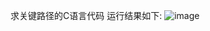 求关键路径的C语言代码
运行结果如下:
![image](https://user-images.githubusercontent.com/27213623/115416989-d329f300-a22a-11eb-9423-a86eb677c0c2.png)
